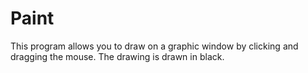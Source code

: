 # Paint
This program allows you to draw on a graphic window by clicking and dragging the mouse. The drawing is drawn in black.
